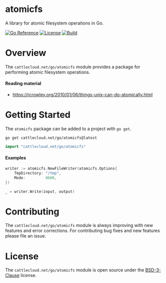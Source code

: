 atomicfs
========

A library for atomic filesystem operations in Go.

[![Go Reference](https://pkg.go.dev/badge/cattlecloud.net/go/atomicfs.svg)](https://pkg.go.dev/cattlecloud.net/go/atomicfs)
[![License](https://img.shields.io/github/license/cattlecloud/atomicfs?color=7C00D8&style=flat-square&label=License)](https://github.com/cattlecloud/atomicfs/blob/main/LICENSE)
[![Build](https://img.shields.io/github/actions/workflow/status/cattlecloud/atomicfs/ci.yaml?style=flat-square&color=0FAA07&label=Tests)](https://github.com/cattlecloud/atomicfs/actions/workflows/ci.yaml)

# Overview

The `cattlecloud.net/go/atomicfs` module provides a package for performing atomic
filesystem operations.

#### Reading material

- https://rcrowley.org/2010/01/06/things-unix-can-do-atomically.html

# Getting Started

The `atomicfs` package can be added to a project with `go get`.

```shell
go get cattlecloud.net/go/atomicfs@latest
```

```go
import "cattlecloud.net/go/atomicfs"
```

#### Examples

```go
writer := atomicfs.NewFileWriter(atomicfs.Options{
    TmpDirectory: "/tmp",
    Mode:         0600,
})

_ = writer.Write(input, output)
```

# Contributing

The `cattlecloud.net/go/atomicfs` module is always improving with new features and
error corrections. For contributing bug fixes and new features please file an
issue.

# License

The `cattlecloud.net/go/atomicfs` module is open source under the [BSD-3-Clause](LICENSE)
license.

